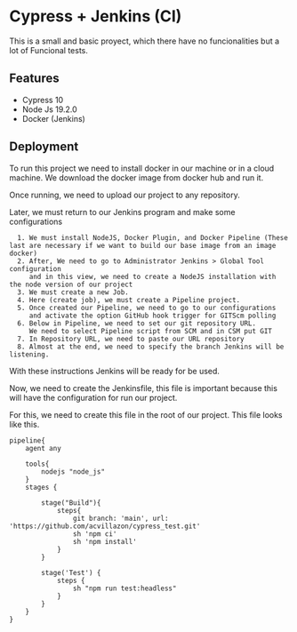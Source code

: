 
# Cypress + Jenkins (CI)

This is a small and basic proyect, which there have no funcionalities 
but a lot of Funcional tests.


## Features

- Cypress 10
- Node Js 19.2.0
- Docker (Jenkins)


## Deployment

To run this project we need to install docker in our machine or 
in a cloud machine. We download the docker image from docker hub and
run it.

Once running, we need to upload our project to any repository.

Later, we must return to our Jenkins program and make some configurations

      1. We must install NodeJS, Docker Plugin, and Docker Pipeline (These last are necessary if we want to build our base image from an image docker) 
      2. After, We need to go to Administrator Jenkins > Global Tool configuration
         and in this view, we need to create a NodeJS installation with the node version of our project  
      3. We must create a new Job.
      4. Here (create job), we must create a Pipeline project.
      5. Once created our Pipeline, we need to go to our configurations 
         and activate the option GitHub hook trigger for GITScm polling
      6. Below in Pipeline, we need to set our git repository URL.
         We need to select Pipeline script from SCM and in CSM put GIT
      7. In Repository URL, we need to paste our URL repository
      8. Almost at the end, we need to specify the branch Jenkins will be listening.

With these instructions Jenkins will be ready for be used.

Now, we need to create the Jenkinsfile, this file is important because this
will have the configuration for run our project.

For this, we need to create this file in the root of our project.
This file looks like this.

````
pipeline{
    agent any

    tools{
        nodejs "node_js"
    }
    stages {

        stage("Build"){
            steps{
                git branch: 'main', url: 'https://github.com/acvillazon/cypress_test.git'
                sh 'npm ci'
                sh 'npm install'
            }
        }

        stage('Test') {
            steps {
                sh "npm run test:headless"
            }
        }
    }
}
````
